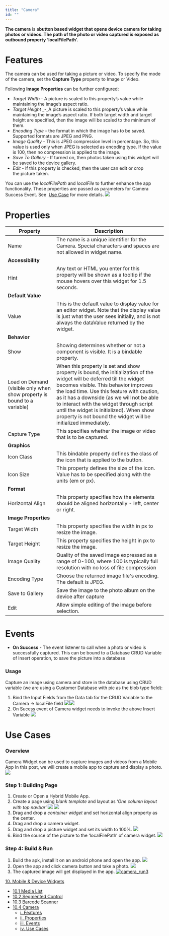 ```yaml
---
title: "Camera"
id: ""
---
```


**The camera** is a**button based widget that opens device camera for taking photos or videos. The path of the photo or video captured is exposed as outbound property ‘localFilePath’.**

# Features

The camera can be used for taking a picture or video. To specify the mode of the camera, set the **Capture Type** property to Image or Video.

Following **Image Properties** can be further configured:

- _Target Width_ _-_ A picture is scaled to this property’s value while maintaining the image’s aspect ratio.
- _Target Height_ _-_A picture is scaled to this property’s value while maintaining the image’s aspect ratio. If both target width and target height are specified, then the image will be scaled to the minimum of them.
- _Encoding Type_ _-_ the format in which the image has to be saved. Supported formats are JPEG and PNG.
- _Image Quality_ _-_ This is JPEG compression level in percentage. So, this value is used only when JPEG is selected as encoding type. If the value is 100, then no compression is applied to the image.
- _Save To Gallery_ _-_ If turned on, then photos taken using this widget will be saved to the device gallery.
- _Edit_ _\-_ If this property is checked, then the user can edit or crop the picture taken.

You can use the _localFilePath_ and _localFile_ to further enhance the app functionality. These properties are passed as parameters for Camera Success Event. See  [Use Case](#store-image) for more details. [![](../../../assets/camera_bind.png)](../../../assets/camera_bind.png)

# Properties

| **Property** | **Description** |
| --- | --- |
| Name | The name is a unique identifier for the Camera. Special characters and spaces are not allowed in widget name. |
| **Accessibility** |
| Hint | Any text or HTML you enter for this property will be shown as a tooltip if the mouse hovers over this widget for 1.5 seconds. |
| **Default Value** |
| Value | This is the default value to display value for an editor widget. Note that the display value is just what the user sees initially, and is not always the dataValue returned by the widget. |
| **Behavior** |
| Show | Showing determines whether or not a component is visible. It is a bindable property. |
| Load on Demand (visible only when show property is bound to a variable) | When this property is set and show property is bound, the initialization of the widget will be deferred till the widget becomes visible. This behavior improves the load time. Use this feature with caution, as it has a downside (as we will not be able to interact with the widget through script until the widget is initialized). When show property is not bound the widget will be initialized immediately. |
| Capture Type | This specifies whether the image or video that is to be captured. |
| **Graphics** |
| Icon Class | This bindable property defines the class of the icon that is applied to the button. |
| Icon Size | This property defines the size of the icon. Value has to be specified along with the units (em or px). |
| **Format** |
| Horizontal Align | This property specifies how the elements should be aligned horizontally - left, center or right. |
| **Image Properties** |
| Target Width | This property specifies the width in px to resize the image. |
| Target Height | This property specifies the height in px to resize the image. |
| Image Quality | Quality of the saved image expressed as a range of 0-100, where 100 is typically full resolution with no loss of file compression |
| Encoding Type | Choose the returned image file's encoding. The default is JPEG. |
| Save to Gallery | Save the image to the photo album on the device after capture |
| Edit | Allow simple editing of the image before selection. |

# Events

- **On Success** - The event listener to call when a photo or video is successfully captured. This can be bound to a Database CRUD Variable of Insert operation, to save the picture into a database

### Usage

Capture an image using camera and store in the database using CRUD variable (we are using a Customer Database with pic as the blob type field):

1. Bind the Input Fields from the Data tab for the CRUD Variable to the Camera -> localFile field [![](../../../assets/camera_db_storefields.png)](../../../assets/camera_db_storefields.png)[![](../../../assets/camera_db_storebind.png)](../../../assets/camera_db_storebind.png)
2. On Sucess event of Camera widget needs to invoke the above Insert Variable [![](../../../assets/camera_db_storeevent.png)](../../../assets/camera_db_storeevent.png)

# Use Cases

### Overview

Camera Widget can be used to capture images and videos from a Mobile App In this post, we will create a mobile app to capture and display a photo. [![](../../../assets/camera_run3.png)](../../../assets/camera_run3.png)

### Step 1: Building Page

1. Create or Open a Hybrid Mobile App.
2. Create a page using _blank template_ and layout as ‘_One column layout with top navbar_’ [![](../../../assets/camera_template.png)](../../../assets/camera_template.png) [![](../../../assets/camera_layout.png)](../../../assets/camera_layout.png)
3. Drag and drop a _container widget_ and set horizontal align property as the center.
4. Drag and drop a camera widget.
5. Drag and drop a picture widget and set its width to 100%. [![](../../../assets/camera_design.png)](../../../assets/camera_design.png)
6. Bind the source of the picture to the ‘localFilePath’ of camera widget. [![](../../../assets/camera_binding.png)](../../../assets/camera_binding.png)

### Step 4: Build & Run

1. Build the apk, install it on an android phone and open the app. [![](../../../assets/camera_run1.png)](../../../assets/camera_run1.png)
2. Open the app and click camera button and take a photo. [![](../../../assets/camera_run2.png)](../../../assets/camera_run2.png)
3. The captured image will get displayed in the app. [![camera_run3](../../../assets/camera_run3.png)](../../../assets/camera_run3.png)

[10\. Mobile & Device Widgets](/learn/app-development/widgets/widget-library/#mobile)

- [10.1 Media List](/learn/app-development/widgets/mobile-widgets/media-list/)
- [10.2 Segmented Control](/learn/app-development/widgets/mobile-widgets/segmented-control/)
- [10.3 Barcode Scanner](/learn/app-development/widgets/mobile-widgets/barcode-scanner/)
- [10.4 Camera](/learn/app-development/widgets/mobile-widgets/camera/)
    - [i. Features](#features)
    - [ii. Properties](#properties)
    - [iii. Events](#events)
    - [iv. Use Cases](#use-cases)
